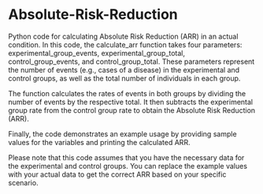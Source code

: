 # Absolute-Risk-Reduction
Python code for calculating Absolute Risk Reduction (ARR) in an actual condition.
In this code, the calculate_arr function takes four parameters: experimental_group_events, experimental_group_total, control_group_events, and control_group_total. These parameters represent the number of events (e.g., cases of a disease) in the experimental and control groups, as well as the total number of individuals in each group.

The function calculates the rates of events in both groups by dividing the number of events by the respective total. It then subtracts the experimental group rate from the control group rate to obtain the Absolute Risk Reduction (ARR).

Finally, the code demonstrates an example usage by providing sample values for the variables and printing the calculated ARR.

Please note that this code assumes that you have the necessary data for the experimental and control groups. You can replace the example values with your actual data to get the correct ARR based on your specific scenario.
